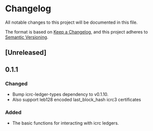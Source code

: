 # Changelog

All notable changes to this project will be documented in this file.

The format is based on [Keep a Changelog](https://keepachangelog.com/en/1.0.0/),
and this project adheres to [Semantic Versioning](https://semver.org/spec/v2.0.0.html).

## [Unreleased]

## 0.1.1

### Changed

- Bump icrc-ledger-types dependency to v0.1.10.
- Also support leb128 encoded last_block_hash icrc3 certificates

### Added

- The basic functions for interacting with icrc ledgers.
